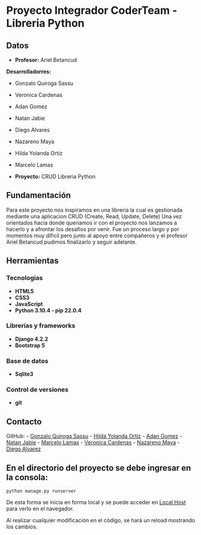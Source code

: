 # Proyecto Integrador CoderTeam - Libreria Python

## Datos

- **Profesor:** Ariel Betancud

 **Desarrolladorres:**
- Gonzalo Quiroga Sassu
- Veronica Cardenas
- Adan Gomez
- Natan Jabie
- Diego Alvares
- Nazareno Maya
- Hilda Yolanda Ortiz
- Marcelo Lamas
  
- **Proyecto:** CRUD Libreria Python

## Fundamentación

Para este proyecto nos inspiramos en una libreria la cual es gestionada mediante una aplicacion CRUD (Create, Read, Update, Delete)
Una vez orientados hacia donde queriamos ir con el proyecto nos lanzamos a hacerlo y a afrontar los desafios por venir. Fue un proceso
largo y por momentos muy dificil pero junto al apoyo entre compañeros y el profesor Ariel Betancud pudimos finalizarlo y seguir adelante.

## Herramientas

### Tecnologías

- **HTML5**
- **CSS3**
- **JavaScript**
- **Python 3.10.4 - pip 22.0.4**

### Librerías y frameworks

- **Django 4.2.2**
- **Bootstrap 5**
  
### Base de datos

- **Sqlite3**

### Control de versiones

- **git**

## Contacto

GitHub: - [Gonzalo Quiroga Sassu](https://github.com/GonzaQ7)
        - [Hilda Yolanda Ortiz](https://github.com/yolyhil)
        - [Adan Gomez](https://github.com/2022Adan)
        - [Natan Jabie](https://github.com/wildBlueTurtle)
        - [Marcelo Lamas](https://github.com/MarceloLamas)
        - [Veronica Cardenas](https://github.com/Verocardenas0794)
        - [Nazareno Maya](https://github.com/nazarenomartin)
        - [Diego Alvarez](https://github.com/DiegoFAlvarez97)

## En el directorio del proyecto se debe ingresar en la consola:

```
python manage.py runserver
```
De esta forma se inicia en forma local y se puede acceder en [Local Host](http://127.0.0.1:8000/) para verlo en el navegador.

Al realizar cualquier modificación en el código, se hará un reload mostrando los cambios.
